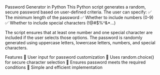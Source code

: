 Password Generator in Python
This Python script generates a random, secure password based on user-defined criteria. The user can specify:
✅ The minimum length of the password
✅ Whether to include numbers (0-9)
✅ Whether to include special characters (!@#$%^&*...)

The script ensures that at least one number and one special character are included if the user selects those options. The password is randomly generated using uppercase letters, lowercase letters, numbers, and special characters.

Features
🔹 User input for password customization
🔹 Uses random.choice() for secure character selection
🔹 Ensures password meets the required conditions
🔹 Simple and efficient implementation

